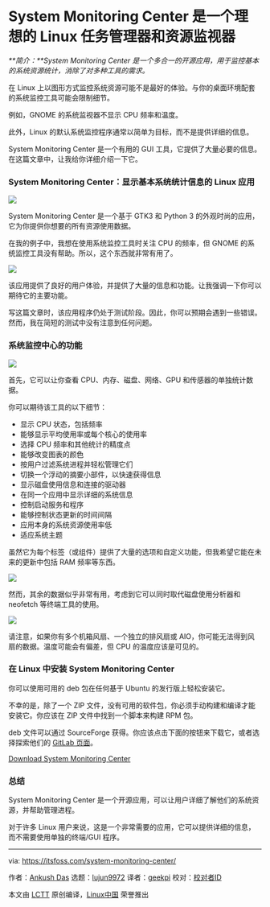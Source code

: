 [#]: subject: "System Monitoring Center is an Ideal Task Manager & Resource Monitor for Linux"
[#]: via: "https://itsfoss.com/system-monitoring-center/"
[#]: author: "Ankush Das https://itsfoss.com/author/ankush/"
[#]: collector: "lujun9972"
[#]: translator: "geekpi"
[#]: reviewer: " "
[#]: publisher: " "
[#]: url: " "

System Monitoring Center 是一个理想的 Linux 任务管理器和资源监视器
======

_**简介：**System Monitoring Center 是一个多合一的开源应用，用于监控基本的系统资源统计，消除了对多种工具的需求。_

在 Linux 上以图形方式监控系统资源可能不是最好的体验。与你的桌面环境配套的系统监控工具可能会限制细节。

例如，GNOME 的系统监视器不显示 CPU 频率和温度。

此外，Linux 的默认系统监控程序通常以简单为目标，而不是提供详细的信息。

System Monitoring Center 是一个有用的 GUI 工具，它提供了大量必要的信息。在这篇文章中，让我给你详细介绍一下它。

### System Monitoring Center：显示基本系统统计信息的 Linux 应用

![][1]

System Monitoring Center 是一个基于 GTK3 和 Python 3 的外观时尚的应用，它为你提供你想要的所有资源使用数据。

在我的例子中，我想在使用系统监控工具时关注 CPU 的频率，但 GNOME 的系统监控工具没有帮助。所以，这个东西就非常有用了。

![][2]

该应用提供了良好的用户体验，并提供了大量的信息和功能。让我强调一下你可以期待它的主要功能。

写这篇文章时，该应用程序仍处于测试阶段。因此，你可以预期会遇到一些错误。然而，我在简短的测试中没有注意到任何问题。

### 系统监控中心的功能

![][3]

首先，它可以让你查看 CPU、内存、磁盘、网络、GPU 和传感器的单独统计数据。

你可以期待该工具的以下细节：

  * 显示 CPU 状态，包括频率
  * 能够显示平均使用率或每个核心的使用率
  * 选择 CPU 频率和其他统计的精度点
  * 能够改变图表的颜色
  * 按用户过滤系统进程并轻松管理它们
  * 切换一个浮动的摘要小部件，以快速获得信息
  * 显示磁盘使用信息和连接的驱动器
  * 在同一个应用中显示详细的系统信息
  * 控制启动服务和程序
  * 能够控制状态更新的时间间隔
  * 应用本身的系统资源使用率低
  * 适应系统主题



虽然它为每个标签（或组件）提供了大量的选项和自定义功能，但我希望它能在未来的更新中包括 RAM 频率等东西。

![][4]

然而，其余的数据似乎非常有用，考虑到它可以同时取代磁盘使用分析器和 neofetch 等终端工具的使用。

![][5]

请注意，如果你有多个机箱风扇、一个独立的排风扇或 AIO，你可能无法得到风扇的数据。温度可能会有偏差，但 CPU 的温度应该是可见的。

### 在 Linux 中安装 System Monitoring Center

你可以使用可用的 deb 包在任何基于 Ubuntu 的发行版上轻松安装它。

不幸的是，除了一个 ZIP 文件，没有可用的软件包，你必须手动构建和编译才能安装它。你应该在 ZIP 文件中找到一个脚本来构建 RPM 包。

deb 文件可以通过 SourceForge 获得。你应该点击下面的按钮来下载它，或者选择探索他们的 [GitLab 页面][6]。

[Download System Monitoring Center][7]

### 总结

System Monitoring Center 是一个开源应用，可以让用户详细了解他们的系统资源，并帮助管理进程。

对于许多 Linux 用户来说，这是一个非常需要的应用，它可以提供详细的信息，而不需要使用单独的终端/GUI 程序。

--------------------------------------------------------------------------------

via: https://itsfoss.com/system-monitoring-center/

作者：[Ankush Das][a]
选题：[lujun9972][b]
译者：[geekpi](https://github.com/geekpi)
校对：[校对者ID](https://github.com/校对者ID)

本文由 [LCTT](https://github.com/LCTT/TranslateProject) 原创编译，[Linux中国](https://linux.cn/) 荣誉推出

[a]: https://itsfoss.com/author/ankush/
[b]: https://github.com/lujun9972
[1]: https://i2.wp.com/itsfoss.com/wp-content/uploads/2021/11/system-monitoring-center.png?resize=800%2C611&ssl=1
[2]: https://i2.wp.com/itsfoss.com/wp-content/uploads/2021/11/system-monitoring-center-full-info.png?resize=800%2C585&ssl=1
[3]: https://i1.wp.com/itsfoss.com/wp-content/uploads/2021/11/system-monitoring-center-options.png?resize=582%2C576&ssl=1
[4]: https://i1.wp.com/itsfoss.com/wp-content/uploads/2021/11/system-cpu-monitoring.png?resize=800%2C599&ssl=1
[5]: https://i0.wp.com/itsfoss.com/wp-content/uploads/2021/11/system-monitoring-center-process.png?resize=800%2C592&ssl=1
[6]: https://kod.pardus.org.tr/Hakan/system-monitoring-center
[7]: https://sourceforge.net/projects/system-monitoring-center/files/latest/download
